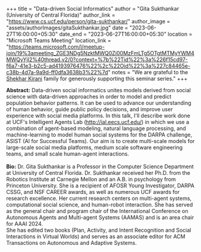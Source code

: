 +++
title = "Data-driven Social Informatics"
author = "Gita Sukthankar (University of Central Florida)"
author_link = "https://www.cs.ucf.edu/person/gita-sukthankar/"
author_image = "assets/authorImages/gitaSukthankar.jpg"
date = "2023-06-27T16:00:00+05:30"
date_end = "2023-06-27T16:00:00+05:30"
location = "Microsoft Teams Meeting"
location_link = "https://teams.microsoft.com/l/meetup-join/19%3ameeting_ZGE3NDg5NzktMWQ0Zi00MzFmLTg5OTgtMTMyYWM4MWQyYjI2%40thread.v2/0?context=%7b%22Tid%22%3a%226f15cd97-f6a7-41e3-b2c5-ad4193976476%22%2c%22Oid%22%3a%227c84465e-c38b-4d7a-9a9d-ff0dfa3638b3%22%7d"
notes = "We are grateful to the <a href = "https://www.accel.com/people/shekhar-kirani" target= "_blank">Shekhar Kirani</a> family for generously supporting this seminar series."
+++

<b>Abstract:</b>
Data-driven social informatics unites models derived from social science with data-driven approaches in order to model 
and predict population behavior patterns.  It can be used to advance our understanding of human behavior, guide public 
policy decisions, and improve user experience with social media platforms.  In this talk, I'll describe work done at 
UCF's Intelligent Agents Lab (http://ial.eecs.ucf.edu/) in which we use a combination of agent-based modeling, natural 
language processing, and machine-learning to model human social systems for the DARPA challenge, ASIST (AI for 
Successful Teams). Our aim is to create multi-scale models for large-scale social media platforms, medium scale 
software engineering teams, and small scale human-agent interactions. 
<br><br>
<b>Bio:</b>
Dr. Gita Sukthankar is a Professor in the Computer Science Department at University of Central Florida. Dr. 
Sukthankar received her Ph.D. from the Robotics Institute at Carnegie Mellon and an A.B. in psychology from 
Princeton University. She is a recipient of AFOSR Young Investigator, DARPA CSSG, and NSF CAREER awards, as well 
as numerous UCF awards for research excellence.  Her current research centers on multi-agent systems, computational 
social science, and human-robot interaction. She has served as the general chair and program chair of the 
International Conference on Autonomous Agents and Multi-agent Systems (AAMAS) and is an area chair for AAAI 2024.  
She has edited two books (Plan, Activity, and Intent Recognition and Social Interactions in Virtual Worlds) and serves 
as an associate editor for ACM Transactions on Autonomous and Adaptive Systems. 
